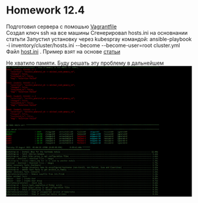 # Homework 12.4

Подготовил сервера с помошью [Vagrantfile](https://github.com/Evgeniy-Nikolskiy/hw12.4/blob/main/Vagrantfile)  
Создал ключ ssh на все машины
Сгенерировал hosts.ini на основнании статьти
Запустил установку через kubespray командой: ansible-playbook -i inventory/cluster/hosts.ini --become --become-user=root cluster.yml  
Файл [host.ini](https://github.com/Evgeniy-Nikolskiy/hw12.4/blob/main/host.ini) . Пример взят на основе [статьи](https://rebrainme.com/blog/kubernetes/sozdanie-klastera-kubernetes-na-vps-s-pomoshhyu-kubespray/)

Не хватило памяти. Буду решать эту проблему в дальнейшем  
![1](https://raw.githubusercontent.com/Evgeniy-Nikolskiy/hw12.4/main/assets/1.jpg)